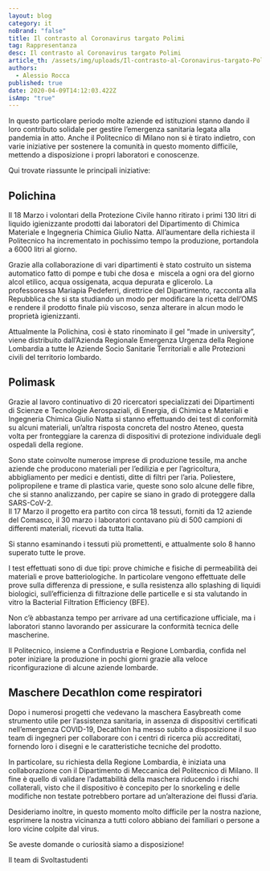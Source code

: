 ```yaml
---
layout: blog
category: it
noBrand: "false"
title: Il contrasto al Coronavirus targato Polimi
tag: Rappresentanza
desc: Il contrasto al Coronavirus targato Polimi
article_th: /assets/img/uploads/Il-contrasto-al-Coronavirus-targato-Polimi.jpg
authors:
  - Alessio Rocca
published: true
date: 2020-04-09T14:12:03.422Z
isAmp: "true"
---
```

In questo particolare periodo molte aziende ed istituzioni stanno dando il loro contributo solidale per gestire l’emergenza sanitaria legata alla pandemia in atto. Anche il Politecnico di Milano non si è tirato indietro, con varie iniziative per sostenere la comunità in questo momento difficile, mettendo a disposizione i propri laboratori e conoscenze.

Qui trovate riassunte le principali iniziative:

## Polichina

Il 18 Marzo i volontari della Protezione Civile hanno ritirato i primi 130 litri di liquido igienizzante prodotti dai laboratori del Dipartimento di Chimica Materiale e Ingegneria Chimica Giulio Natta. All’aumentare della richiesta il Politecnico ha incrementato in pochissimo tempo la produzione, portandola a 6000 litri al giorno.

Grazie alla collaborazione di vari dipartimenti è stato costruito un sistema automatico fatto di pompe e tubi che dosa e  miscela a ogni ora del giorno alcol etilico, acqua ossigenata, acqua depurata e glicerolo. La professoressa Mariapia Pedeferri, direttrice del Dipartimento, racconta alla Repubblica che si sta studiando un modo per modificare la ricetta dell’OMS e rendere il prodotto finale più viscoso, senza alterare in alcun modo le proprietà igienizzanti.

Attualmente la Polichina, così è stato rinominato il gel “made in university”, viene distribuito dall’Azienda Regionale Emergenza Urgenza della Regione Lombardia a tutte le Aziende Socio Sanitarie Territoriali e alle Protezioni civili del territorio lombardo.

## Polimask

Grazie al lavoro continuativo di 20 ricercatori specializzati dei Dipartimenti di Scienze e Tecnologie Aerospaziali, di Energia, di Chimica e Materiali e Ingegneria Chimica Giulio Natta si stanno effettuando dei test di conformità su alcuni materiali, un’altra risposta concreta del nostro Ateneo, questa volta per fronteggiare la carenza di dispositivi di protezione individuale degli ospedali della regione.

Sono state coinvolte numerose imprese di produzione tessile, ma anche aziende che producono materiali per l’edilizia e per l’agricoltura, abbigliamento per medici e dentisti, ditte di filtri per l’aria. Poliestere, polipropilene e trame di plastica varie, queste sono solo alcune delle fibre, che si stanno analizzando, per capire se siano in grado di proteggere dalla SARS-CoV-2.\
Il 17 Marzo il progetto era partito con circa 18 tessuti, forniti da 12 aziende del Comasco, il 30 marzo i laboratori contavano più di 500 campioni di differenti materiali, ricevuti da tutta Italia.

Si stanno esaminando i tessuti più promettenti, e attualmente solo 8 hanno superato tutte le prove.

I test effettuati sono di due tipi: prove chimiche e fisiche di permeabilità dei materiali e prove batteriologiche. In particolare vengono effettuate delle prove sulla differenza di pressione, e sulla resistenza allo splashing di liquidi biologici, sull’efficienza di filtrazione delle particelle e si sta valutando in vitro la Bacterial Filtration Efficiency (BFE).

Non c’è abbastanza tempo per arrivare ad una certificazione ufficiale, ma i laboratori stanno lavorando per assicurare la conformità tecnica delle mascherine.

Il Politecnico, insieme a Confindustria e Regione Lombardia, confida nel poter iniziare la produzione in pochi giorni grazie alla veloce riconfigurazione di alcune aziende lombarde.

## Maschere Decathlon come respiratori

Dopo i numerosi progetti che vedevano la maschera Easybreath come strumento utile per l’assistenza sanitaria, in assenza di dispositivi certificati nell’emergenza COVID-19, Decathlon ha messo subito a disposizione il suo team di ingegneri per collaborare con i centri di ricerca più accreditati, fornendo loro i disegni e le caratteristiche tecniche del prodotto.

In particolare, su richiesta della Regione Lombardia, è iniziata una collaborazione con il Dipartimento di Meccanica del Politecnico di Milano. Il fine è quello di validare l’adattabilità della maschera riducendo i rischi collaterali, visto che il dispositivo è concepito per lo snorkeling e delle modifiche non testate potrebbero portare ad un’alterazione dei flussi d’aria.

Desideriamo inoltre, in questo momento molto difficile per la nostra nazione, esprimere la nostra vicinanza a tutti coloro abbiano dei familiari o persone a loro vicine colpite dal virus.

Se aveste domande o curiosità siamo a disposizione!

Il team di Svoltastudenti